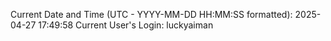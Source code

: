 Current Date and Time (UTC - YYYY-MM-DD HH:MM:SS formatted): 2025-04-27 17:49:58
Current User's Login: luckyaiman
